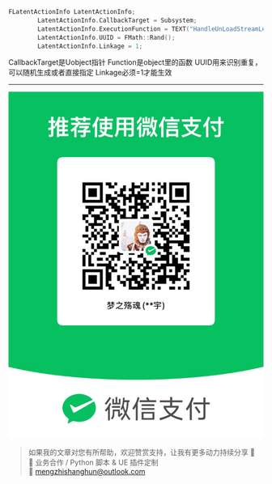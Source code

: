 ```C++
FLatentActionInfo LatentActionInfo;
		LatentActionInfo.CallbackTarget = Subsystem;
		LatentActionInfo.ExecutionFunction = TEXT("HandleUnLoadStreamLevel");
		LatentActionInfo.UUID = FMath::Rand();
		LatentActionInfo.Linkage = 1;
```
CallbackTarget是Uobject指针
Function是object里的函数
UUID用来识别重复，可以随机生成或者直接指定
Linkage必须=1才能生效


---

![微信支付](https://raw.githubusercontent.com/mengzhishanghun/mengzhishanghun/main/PayCodes/WeChatPay.jpg)

> 如果我的文章对您有所帮助，欢迎赞赏支持，让我有更多动力持续分享 🙏  
> 💼 业务合作 / Python 脚本 & UE 插件定制  
> 📧 [mengzhishanghun@outlook.com](mengzhishanghun@outlook.com)